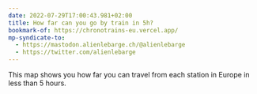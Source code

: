 ```yaml
---
date: 2022-07-29T17:00:43.981+02:00
title: How far can you go by train in 5h?
bookmark-of: https://chronotrains-eu.vercel.app/
mp-syndicate-to:
  - https://mastodon.alienlebarge.ch/@alienlebarge
  - https://twitter.com/alienlebarge
---
```

This map shows you how far you can travel from each station in Europe in less than 5 hours.
